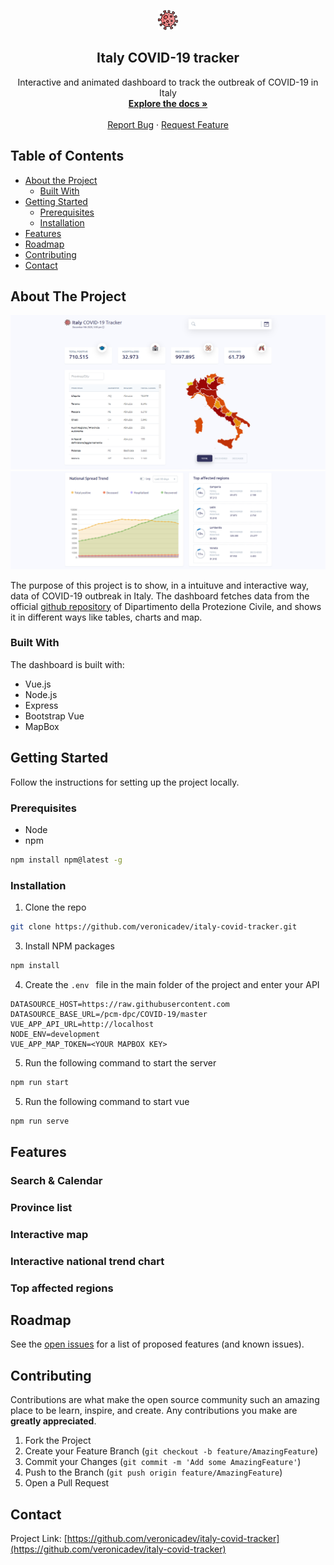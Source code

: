 <p align="center">
<img src="https://raw.githubusercontent.com/veronicadev/italy-covid-tracker/master/public/favicon.png" alt="Logo">
</p>
<h2 align="center"> Italy COVID-19 tracker</h2>
  <p align="center">
    Interactive and animated dashboard to track the outbreak of COVID-19 in Italy
    <br />
    <a href="https://github.com/veronicadev/italy-covid-tracker"><strong>Explore the docs »</strong></a>
    <br />
    <br />
    <a href="https://test-covid-tracker.herokuapp.com/" target="_blank>View Demo</a>
    ·
    <a href="https://github.com/veronicadev/italy-covid-tracker/issues">Report Bug</a>
    ·
    <a href="https://github.com/veronicadev/italy-covid-tracker/issues">Request Feature</a>
  </p>


<!-- TABLE OF CONTENTS -->
## Table of Contents

* [About the Project](#about-the-project)
  * [Built With](#built-with)
* [Getting Started](#getting-started)
  * [Prerequisites](#prerequisites)
  * [Installation](#installation)
* [Features](#features)
* [Roadmap](#roadmap)
* [Contributing](#contributing)
* [Contact](#contact)

 
## About The Project

![Italy covid-19 tracker](public/dashboard_screenshot.png) 
![Italy covid-19 tracker](public/dashboard_screenshot_2.png)

The purpose of this project is to show, in a intuituve and interactive way, data of COVID-19 outbreak in Italy. The dashboard fetches data from the official <a target="_blank" href="https://github.com/pcm-dpc/COVID-19">github repository</a> of Dipartimento della Protezione Civile, and shows it in different ways like tables, charts and map.


### Built With
The dashboard is built with:
* Vue.js
* Node.js
* Express
* Bootstrap Vue
* MapBox



## Getting Started

Follow the instructions for setting up the project locally.

### Prerequisites

* Node
* npm
```sh
npm install npm@latest -g
```

### Installation

1. Clone the repo
```sh
git clone https://github.com/veronicadev/italy-covid-tracker.git
```
3. Install NPM packages
```sh
npm install
```
4. Create the ```.env ``` file in the main folder of the project and enter your API
```.env
DATASOURCE_HOST=https://raw.githubusercontent.com
DATASOURCE_BASE_URL=/pcm-dpc/COVID-19/master
VUE_APP_API_URL=http://localhost
NODE_ENV=development
VUE_APP_MAP_TOKEN=<YOUR MAPBOX KEY>
```
5. Run the following command to start the server
```sh
npm run start
```
5. Run the following command to start vue
```sh
npm run serve
```

## Features

### Search & Calendar

### Province list

### Interactive map

### Interactive national trend chart

### Top affected regions

## Roadmap

See the [open issues](https://github.com/veronicadev/italy-covid-tracker/issues) for a list of proposed features (and known issues).



## Contributing

Contributions are what make the open source community such an amazing place to be learn, inspire, and create. Any contributions you make are **greatly appreciated**.

1. Fork the Project
2. Create your Feature Branch (`git checkout -b feature/AmazingFeature`)
3. Commit your Changes (`git commit -m 'Add some AmazingFeature'`)
4. Push to the Branch (`git push origin feature/AmazingFeature`)
5. Open a Pull Request


## Contact

Project Link: [https://github.com/veronicadev/italy-covid-tracker](https://github.com/veronicadev/italy-covid-tracker)
